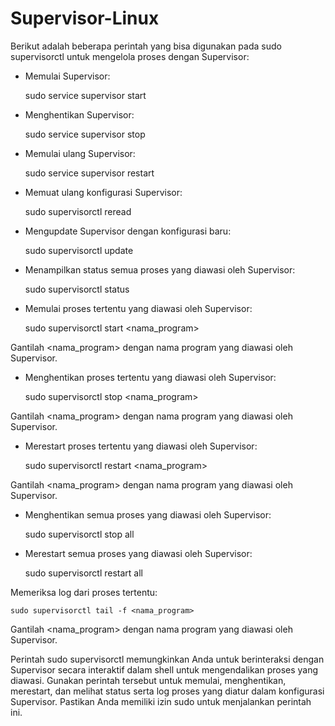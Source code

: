 # Supervisor-Linux
Berikut adalah beberapa perintah yang bisa digunakan pada sudo supervisorctl untuk mengelola proses dengan Supervisor:

- Memulai Supervisor: 
    
    sudo service supervisor start

- Menghentikan Supervisor:
    
    sudo service supervisor stop

- Memulai ulang Supervisor: 
    
    sudo service supervisor restart

- Memuat ulang konfigurasi Supervisor: 
    
    sudo supervisorctl reread

- Mengupdate Supervisor dengan konfigurasi baru: 

    sudo supervisorctl update

- Menampilkan status semua proses yang diawasi oleh Supervisor: 

    sudo supervisorctl status

- Memulai proses tertentu yang diawasi oleh Supervisor: 

    sudo supervisorctl start <nama_program>

Gantilah <nama_program> dengan nama program yang diawasi oleh Supervisor.

- Menghentikan proses tertentu yang diawasi oleh Supervisor:
    
    sudo supervisorctl stop <nama_program>

Gantilah <nama_program> dengan nama program yang diawasi oleh Supervisor.

- Merestart proses tertentu yang diawasi oleh Supervisor:

    sudo supervisorctl restart <nama_program>

Gantilah <nama_program> dengan nama program yang diawasi oleh Supervisor.

- Menghentikan semua proses yang diawasi oleh Supervisor:

    sudo supervisorctl stop all
  
- Merestart semua proses yang diawasi oleh Supervisor:

    sudo supervisorctl restart all
  
Memeriksa log dari proses tertentu:

    sudo supervisorctl tail -f <nama_program>
    
Gantilah <nama_program> dengan nama program yang diawasi oleh Supervisor.

Perintah sudo supervisorctl memungkinkan Anda untuk berinteraksi dengan Supervisor secara interaktif dalam shell untuk mengendalikan proses yang diawasi. Gunakan perintah tersebut untuk memulai, menghentikan, merestart, dan melihat status serta log proses yang diatur dalam konfigurasi Supervisor. Pastikan Anda memiliki izin sudo untuk menjalankan perintah ini.
